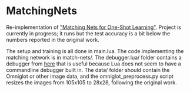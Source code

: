 # MatchingNets
Re-implementation of ["Matching Nets for One-Shot Learning"](https://arxiv.org/abs/1606.04080). Project is currently in progress; it runs but the test accuracy is a bit below the numbers reported in the original work.

The setup and training is all done in main.lua. The code implementing the matching network is in match-nets/. The debugger.lua/ folder contains a debugger from [here](https://github.com/slembcke/debugger.lua) that is useful because Lua does not seem to have a commandline debugger built in. The data/ folder should contain the Omniglot or other image data, and the omniglot_preprocess.py script resizes the images from 105x105 to 28x28, following the original work.
